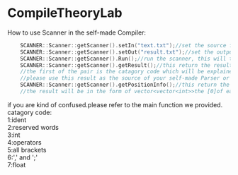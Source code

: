 # CompileTheoryLab
How to use Scanner in the self-made Compiler:
```cpp
    SCANNER::Scanner::getScanner().setIn("text.txt");//set the source file.
    SCANNER::Scanner::getScanner().setOut("result.txt");//set the output file. Attention:this CANNOT be skipped!
    SCANNER::Scanner::getScanner().Run();//run the scanner, this will try to get the token pair required.
    SCANNER::Scanner::getScanner().getResult();//this return the result of the previous step in the form of a vector of container std::pair.
    //the first of the pair is the catagory code which will be explained later.the second is the exact content of the token in the form of std::string
    //please use this result as the source of your self-made Parser or the Parser we provided.(setTokenBuffer() if the Parser is what we provided.)
    SCANNER::Scanner::getScanner().getPositionInfo();//this return the result of the previous step in but is the position information of the tokens.
    //the result will be in the form of vector<vector<int>>the [0]of each vector<int> is line number .the [1] and [2] of each vector<int> are start pos and end pos.
```
if you are kind of confused.please refer to the main function we provided.<br>
catagory code:<br>
1:ident<br>
2:reserved words<br>
3:int<br>
4:operators<br>
5:all brackets<br>
6:',' and ';'<br>
7:float<br>
